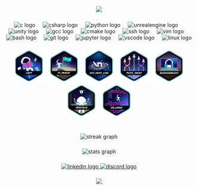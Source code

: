 <div align="center">
  <img height="140" src="https://i.imgur.com/nHrhwrU.gif"  />
</div>

###

<div align="center">
  <img src="https://cdn.jsdelivr.net/gh/devicons/devicon/icons/c/c-original.svg" height="40" alt="c logo"  />
  <img width="12" />
  <img src="https://cdn.jsdelivr.net/gh/devicons/devicon/icons/csharp/csharp-original.svg" height="40" alt="csharp logo"  />
  <img width="12" />
  <img src="https://cdn.jsdelivr.net/gh/devicons/devicon/icons/python/python-original.svg" height="40" alt="python logo"  />
  <img width="12" />
  <img src="https://cdn.jsdelivr.net/gh/devicons/devicon/icons/unrealengine/unrealengine-original.svg" height="40" alt="unrealengine logo"  />
  <img width="12" />
  <img src="https://cdn.jsdelivr.net/gh/devicons/devicon/icons/unity/unity-original.svg" height="40" alt="unity logo"  />
  <img width="12" />
  <img src="https://cdn.jsdelivr.net/gh/devicons/devicon/icons/gcc/gcc-original.svg" height="40" alt="gcc logo"  />
  <img width="12" />
  <img src="https://cdn.jsdelivr.net/gh/devicons/devicon/icons/cmake/cmake-original.svg" height="40" alt="cmake logo"  />
  <img width="12" />
  <img src="https://cdn.jsdelivr.net/gh/devicons/devicon/icons/ssh/ssh-original.svg" height="40" alt="ssh logo"  />
  <img width="12" />
  <img src="https://cdn.jsdelivr.net/gh/devicons/devicon/icons/vim/vim-original.svg" height="40" alt="vim logo"  />
  <img width="12" />
  <img src="https://cdn.jsdelivr.net/gh/devicons/devicon/icons/bash/bash-original.svg" height="40" alt="bash logo"  />
  <img width="12" />
  <img src="https://cdn.jsdelivr.net/gh/devicons/devicon/icons/git/git-original.svg" height="40" alt="git logo"  />
  <img width="12" />
  <img src="https://cdn.jsdelivr.net/gh/devicons/devicon/icons/jupyter/jupyter-original.svg" height="40" alt="jupyter logo"  />
  <img width="12" />
  <img src="https://cdn.jsdelivr.net/gh/devicons/devicon/icons/vscode/vscode-original.svg" height="40" alt="vscode logo"  />
  <img width="12" />
  <img src="https://cdn.jsdelivr.net/gh/devicons/devicon/icons/linux/linux-original.svg" height="40" alt="linux logo"  />
</div>

###

<div align="center">
  <a href="https://github.com/Dew-Hub/Libft"><img src="https://github.com/Dew-Hub/Dew-Hub/blob/master/42_badges/libfte.png" alt="Libft" width="90"/></a>
  <a href="https://github.com/Dew-Hub/ft_printf"><img src="https://github.com/Dew-Hub/Dew-Hub/blob/master/42_badges/ft_printfe.png" alt="ft_printf" width="90"/></a>
  <a href="https://github.com/Dew-Hub/Get_next_line"><img src="https://github.com/Dew-Hub/Dew-Hub/blob/master/42_badges/get_next_linee.png" alt="Get Next Line" width="90"/></a>
  <a href="https://github.com/Dew-Hub/Push_Swap"><img src="https://github.com/Dew-Hub/Dew-Hub/blob/master/42_badges/push_swape.png" alt="Push_swap" width="90"/></a>
  <a href="https://github.com/Dew-Hub/Born42beroot"><img src="https://github.com/Dew-Hub/Dew-Hub/blob/master/42_badges/born2beroote.png" alt="Born2BeRoot" width="90"/></a>
  <a href="https://github.com/Dew-Hub/Minitalk"><img src="https://github.com/Dew-Hub/Dew-Hub/blob/master/42_badges/minitalke.png" alt="Minitalk" width="90"/></a>
  <a href="https://github.com/Dew-Hub/So_Long"><img src="https://github.com/Dew-Hub/Dew-Hub/blob/master/42_badges/so_longe.png" alt="So_long" width="90"/></a>
</div>

###

<br clear="both">

<div align="center">
  <img src="https://streak-stats.demolab.com?user=dew-hub&locale=en&mode=daily&theme=nord&hide_border=true&border_radius=5&date_format=M%20j%5B,%20Y%5D&order=3" height="220" alt="streak graph"  />
</div>

###

<div align="center">
  <img src="https://github-readme-stats.vercel.app/api?username=dew-hub&hide_title=true&hide_rank=false&show_icons=true&include_all_commits=false&count_private=true&disable_animations=false&theme=nord&locale=en&hide_border=true&order=1" height="150" alt="stats graph"  />
</div>

###

<div align="center">
  <a href="https://www.linkedin.com/in/burak-onturk/" target="_blank">
    <img src="https://img.shields.io/static/v1?message=LinkedIn&logo=linkedin&label=&color=0077B5&logoColor=white&labelColor=&style=for-the-badge" height="42" alt="linkedin logo"  />
  </a>
  <a href="https://discord.gg/BYH6pdzp8Z" target="_blank">
    <img src="https://img.shields.io/static/v1?message=Discord&logo=discord&label=&color=7289DA&logoColor=white&labelColor=&style=for-the-badge" height="42" alt="discord logo"  />
  </a>
</div>

###

<div align="center">
  <img src="https://visitor-badge.laobi.icu/badge?page_id=dew-hub.dew-hub&"  />
</div>

###
